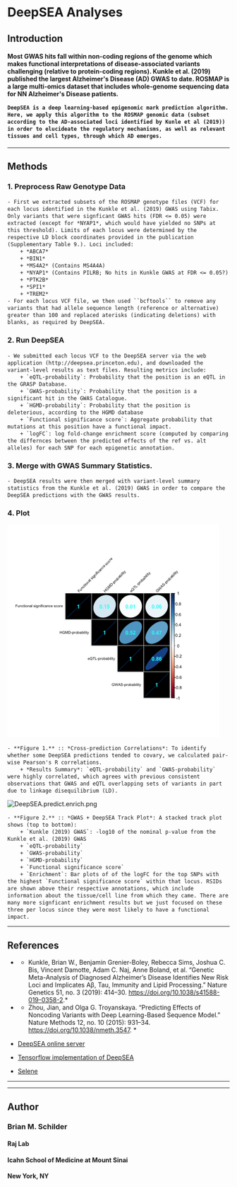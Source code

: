 # DeepSEA Analyses

## Introduction  

<h4> 
	Most GWAS hits fall within non-coding regions of the genome which makes functional interpretations of disease-associated variants challenging (relative to protein-coding regions). Kunkle et al. (2019) published the largest Alzheimer's Disease (AD) GWAS to date. ROSMAP is a large multi-omics dataset that includes whole-genome sequencing data for NN Alzheimer's Disease patients.  

	DeepSEA is a deep learning-based epigenomic mark prediction algorithm. Here, we apply this algorithm to the ROSMAP genomic data (subset according to the AD-associated loci identified by Kunle et al (2019)) in order to elucideate the regulatory mechanisms, as well as relevant tissues and cell types, through which AD emerges.
</h4>

<hr>

## Methods  

### 1. Preprocess Raw Genotype Data
	- First we extracted subsets of the ROSMAP genotype files (VCF) for each locus identified in the Kunkle et al. (2019) GWAS using Tabix. Only variants that were signficant GWAS hits (FDR <= 0.05) were extracted (except for *NYAP1*, which would have yielded no SNPs at this threshold). Limits of each locus were determined by the respective LD block coordinates provided in the publication (Supplementary Table 9.). Loci included:
		+ *ABCA7*  
		+ *BIN1*  
		+ *MS4A2* (Contains MS4A4A)
		+ *NYAP1* (Contains PILRB; No hits in Kunkle GWAS at FDR <= 0.05?) 
		+ *PTK2B*  
		+ *SPI1*  
		+ *TREM2*
	- For each locus VCF file, we then used ``bcftools`` to remove any variants that had allele sequence length (reference or alternative) greater than 100 and replaced aterisks (indicating deletions) with blanks, as required by DeepSEA.  

### 2. Run DeepSEA
	- We submitted each locus VCF to the DeepSEA server via the web application (http://deepsea.princeton.edu), and downloaded the variant-level results as text files. Resulting metrics include:
		+ `eQTL-probability`: Probability that the position is an eQTL in the GRASP Database.   
		+ `GWAS-probability`: Probability that the position is a significant hit in the GWAS Catalogue. 
		+ `HGMD-probability`: Probability that the position is deleterious, according to the HGMD database
		+ `Functional significance score`: Aggregate probability that mutations at this position have a functional impact.
		+ `logFC`: log fold-change enrichment score (computed by comparing the differnces between the predicted effects of the ref vs. alt alleles) for each SNP for each epigenetic annotation.

### 3. Merge with GWAS Summary Statistics. 
	- DeepSEA results were then merged with variant-level summary statistics from the Kunkle et al. (2019) GWAS in order to compare the DeepSEA predictions with the GWAS results.

### 4. Plot 

![DeepSEA.corrplot.png](./ROSMAP/_plots/DeepSEA.corrplot.png)

	- **Figure 1.** :: *Cross-prediction Correlations*: To identify whether some DeepSEA predictions tended to covary, we calculated pair-wise Pearson's R correlations.
		+ *Results Summary*: `eQTL-probability` and `GWAS-probability` were highly correlated, which agrees with previous consistent observations that GWAS and eQTL overlapping sets of variants in part due to linkage disequilibrium (LD).  

![DeepSEA.predict.enrich.png](./ROSMAP/_plots/DeepSEA.predict.enrich.png)

	- **Figure 2.** :: *GWAS + DeepSEA Track Plot*: A stacked track plot shows (top to bottom):
		+ `Kunkle (2019) GWAS`: -log10 of the nominal p-value from the Kunkle et al. (2019) GWAS
		+ `eQTL-probability`
		+ `GWAS-probability`
		+ `HGMD-probability`
		+ `Functional significance score`
		+ `Enrichment`: Bar plots of of the logFC for the top SNPs with the highest `Functional significance score` within that locus. RSIDs are shown above their respective annotations, which include information about the tissue/cell line from which they came. There are many more signficant enrichment results but we just focused on these three per locus since they were most likely to have a functional impact.
 
<hr>
	 
## References  

- * Kunkle, Brian W., Benjamin Grenier-Boley, Rebecca Sims, Joshua C. Bis, Vincent Damotte, Adam C. Naj, Anne Boland, et al. “Genetic Meta-Analysis of Diagnosed Alzheimer’s Disease Identifies New Risk Loci and Implicates Aβ, Tau, Immunity and Lipid Processing.” Nature Genetics 51, no. 3 (2019): 414–30. https://doi.org/10.1038/s41588-019-0358-2.*  

- * Zhou, Jian, and Olga G. Troyanskaya. “Predicting Effects of Noncoding Variants with Deep Learning-Based Sequence Model.” Nature Methods 12, no. 10 (2015): 931–34. https://doi.org/10.1038/nmeth.3547. *

- [DeepSEA online server](http://deepsea.princeton.edu/job/analysis/create)  

- [Tensorflow implementation of DeepSEA](https://github.com/danvk/deepsea)  

- [Selene](https://selene.flatironinstitute.org)


<hr><hr>

## Author
### Brian M. Schilder
#### Raj Lab
#### Icahn School of Medicine at Mount Sinai
#### New York, NY

